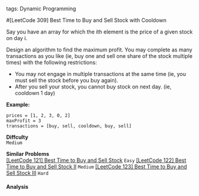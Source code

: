 tags: Dynamic Programming

#[LeetCode 309] Best Time to Buy and Sell Stock with Cooldown

Say you have an array for which the ith element is the price of a given stock on day i.

Design an algorithm to find the maximum profit. 
You may complete as many transactions as you like (ie, buy one and sell one share of the stock multiple times) with the following restrictions:

 * You may not engage in multiple transactions at the same time (ie, you must sell the stock before you buy again).
 * After you sell your stock, you cannot buy stock on next day. (ie, cooldown 1 day)

**Example:**

    prices = [1, 2, 3, 0, 2]
    maxProfit = 3
    transactions = [buy, sell, cooldown, buy, sell]

**Diffculty**  
`Medium`

**Similar Problems**  
[[LeetCode 121] Best Time to Buy and Sell Stock]() `Easy`
[[LeetCode 122] Best Time to Buy and Sell Stock II]() `Medium`
[[LeetCode 123] Best Time to Buy and Sell Stock III]() `Hard`


#### Analysis


